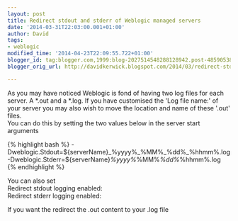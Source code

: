 ```yaml
---
layout: post
title: Redirect stdout and stderr of Weblogic managed servers
date: '2014-03-31T22:03:00.001+01:00'
author: David
tags:
- weblogic
modified_time: '2014-04-23T22:09:55.722+01:00'
blogger_id: tag:blogger.com,1999:blog-2027514548288128942.post-4859053817041876213
blogger_orig_url: http://davidkerwick.blogspot.com/2014/03/redirect-stdout-and-stderr-of-weblogic.html

---
```


As you may have noticed Weblogic is fond of having two log files for each server. A *.out and a *.log. If you have customised the 'Log file name:' of your server you may also wish to move the location and name of these '.out' files.  
You can do this by setting the two values below in the server start arguments  

{% highlight bash %} 
-Dweblogic.Stdout=${serverName}_%yyyy%_%MM%_%dd%_%hhmm%.log  
-Dweblogic.Stderr=${serverName}_%yyyy%_%MM%_%dd%_%hhmm%.log  
{% endhighlight %}

You can also set  
Redirect stdout logging enabled:  
Redirect stderr logging enabled:  

If you want the redirect the .out content to your .log file